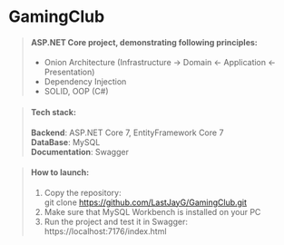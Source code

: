 # GamingClub
> #### ASP.NET Core project, demonstrating following principles:
> - Onion Architecture (Infrastructure -> Domain <- Application <- Presentation)
> - Dependency Injection
> - SOLID, OOP (C#)

> #### Tech stack:
> **Backend**: ASP.NET Core 7, EntityFramework Core 7<br>
> **DataBase**: MySQL<br>
> **Documentation**: Swagger

> #### How to launch:
> 1. Copy the repository:<br>
>   git clone https://github.com/LastJayG/GamingClub.git
> 2. Make sure that MySQL Workbench is installed on your PC
> 3. Run the project and test it in Swagger:<br>
>   https://localhost:7176/index.html 
